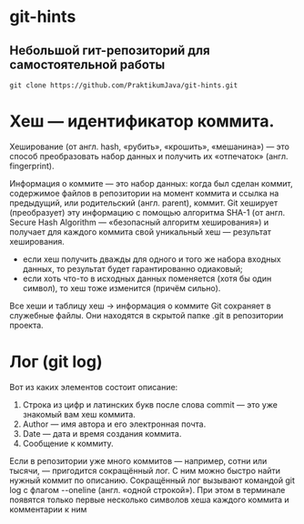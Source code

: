 # git-hints

## Небольшой гит-репозиторий для самостоятельной работы

`git clone https://github.com/PraktikumJava/git-hints.git`

# **Хеш — идентификатор коммита.**

 Хеширование (от англ. hash, «рубить», «крошить», «мешанина») — это способ преобразовать набор данных и получить их «отпечаток» 
 (англ. fingerprint).
 
 Информация о коммите — это набор данных: когда был сделан коммит, 
 содержимое файлов в репозитории на момент коммита и ссылка на предыдущий, или родительский (англ. parent), коммит. 
 Git хеширует (преобразует) эту информацию с помощью алгоритма SHA-1 (от англ. Secure Hash Algorithm — «безопасный алгоритм хеширования») и получает для каждого коммита свой уникальный хеш — результат хеширования.
 
 - если хеш получить дважды для одного и того же набора входных данных, то результат будет гарантированно одиаковый;
 - если хоть что-то в исходных данных поменяется (хотя бы один символ), то хеш тоже изменится (причём сильно).
 
 Все хеши и таблицу хеш → информация о коммите Git сохраняет в служебные файлы. 
 Они находятся в скрытой папке .git в репозитории проекта.


# **Лог (git log)** 

Вот из каких элементов состоит описание:

1. Строка из цифр и латинских букв после слова commit — это уже знакомый вам хеш коммита.
2. Author — имя автора и его электронная почта.
3. Date — дата и время создания коммита.
4. Сообщение к коммиту.

Если в репозитории уже много коммитов — например, сотни или тысячи, — пригодится сокращённый лог. С ним можно быстро найти нужный коммит по описанию.
Сокращённый лог вызывают командой git log с флагом --oneline (англ. «одной строкой»). При этом в терминале появятся только первые несколько символов хеша каждого коммита и комментарии к ним


